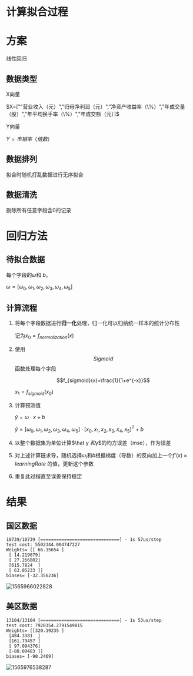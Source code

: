 # 计算拟合过程

# 方案

线性回归

## 数据类型

X向量

$X=[""营业收入（元）","归母净利润（元）","净资产收益率（\%）","年成交量（股）","年平均换手率（\%）","年成交额（元）]$

Y向量

$Y = 市销率（倍数）$

## 数据排列

拟合时随机打乱数据进行无序拟合

## 数据清洗

删除所有任意字段含0的记录

# 回归方法

## 待拟合数据

每个字段的$\omega$和 $b$。

$\omega = [\omega_0,\omega_1,\omega_2,\omega_3,\omega_4,\omega_5]$

## 计算流程

1. 将每个字段数据进行**归一化**处理，归一化可以归纳统一样本的统计分布性

   记为$x_0 = f_{normalization}(x)$

2. 使用$$Sigmoid$$函数处理每个字段

   $$f_{sigmoid}(x)=\frac{1}{1+e^{-x}}$$

   $x_1 = f_{sigmoid}(x_0)$

3. 计算预测值

   $\hat y = \omega \cdot x + b$

   $\hat y = [\omega_0,\omega_1,\omega_2,\omega_3,\omega_4,\omega_5]  \cdot [x_0,x_1,x_2,x_3,x_4,x_5]^T+b$

4. 以整个数据集为单位计算$\hat y $和$y$的均方误差（mse），作为误差

5. 对上述计算链求导，随机选择$\omega_i$和$b$根据梯度（导数）的反向加上一个$f’(x)\times learningRate$  的值，更新这个参数

6. 重复此过程直至误差保持稳定

   

# 结果

## 国区数据

```
10739/10739 [==============================] - 1s 57us/step
test cost: 5502344.004747227
Weights= [[ 66.15654 ]
 [ 14.219679]
 [ 27.266802]
 [615.7824  ]
 [ 63.05233 ]] 
biases= [-32.356236]
```

![1565966022828](计算拟合过程/1565966022828.png)

## 美区数据

```
13104/13104 [==============================] - 1s 53us/step
test cost: 7920354.2791549815
Weights= [[320.19235 ]
 [484.3381  ]
 [161.79457 ]
 [ 97.094376]
 [-88.09483 ]] 
biases= [-90.2469]
```

![1565976538287](计算拟合过程/1565976538287.png)